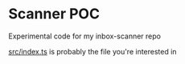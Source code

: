 # Scanner POC

Experimental code for my inbox-scanner repo

[src/index.ts](https://github.com/veeral-patel/scanner-poc/blob/master/src/index.ts) is probably the file you're interested in
